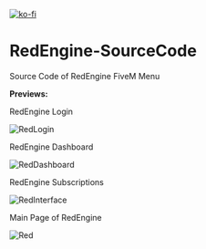 [![ko-fi](https://ko-fi.com/img/githubbutton_sm.svg)](https://ko-fi.com/P5P4BYANU)
# RedEngine-SourceCode
Source Code of RedEngine FiveM Menu


**Previews:**



RedEngine Login


![RedLogin](https://user-images.githubusercontent.com/69429581/161441490-90accda7-19af-4d26-a4cb-fdb1b629a7a7.PNG)


RedEngine Dashboard


![RedDashboard](https://user-images.githubusercontent.com/69429581/161441488-21b705d0-e204-4612-aa3e-4fd7645ae029.PNG)


RedEngine Subscriptions


![RedInterface](https://user-images.githubusercontent.com/69429581/161441492-705d50f1-d982-4c02-a183-f4f72d9d1bd5.PNG)


Main Page of RedEngine


![Red](https://user-images.githubusercontent.com/69429581/161441496-2e0ff980-1417-442e-9047-ceb9d6bd2ddf.PNG)

